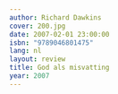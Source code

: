 ```yaml
---
author: Richard Dawkins
cover: 200.jpg
date: 2007-02-01 23:00:00
isbn: "9789046801475"
lang: nl
layout: review
title: God als misvatting
year: 2007
---
```

